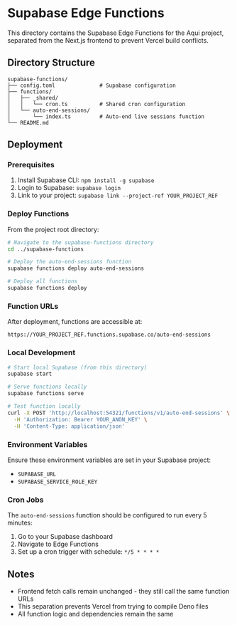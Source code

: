 # Supabase Edge Functions

This directory contains the Supabase Edge Functions for the Aqui project, separated from the Next.js frontend to prevent Vercel build conflicts.

## Directory Structure

```
supabase-functions/
├── config.toml              # Supabase configuration
├── functions/
│   ├── _shared/
│   │   └── cron.ts          # Shared cron configuration
│   └── auto-end-sessions/
│       └── index.ts         # Auto-end live sessions function
└── README.md
```

## Deployment

### Prerequisites

1. Install Supabase CLI: `npm install -g supabase`
2. Login to Supabase: `supabase login`
3. Link to your project: `supabase link --project-ref YOUR_PROJECT_REF`

### Deploy Functions

From the project root directory:

```bash
# Navigate to the supabase-functions directory
cd ../supabase-functions

# Deploy the auto-end-sessions function
supabase functions deploy auto-end-sessions

# Deploy all functions
supabase functions deploy
```

### Function URLs

After deployment, functions are accessible at:
```
https://YOUR_PROJECT_REF.functions.supabase.co/auto-end-sessions
```

### Local Development

```bash
# Start local Supabase (from this directory)
supabase start

# Serve functions locally
supabase functions serve

# Test function locally
curl -X POST 'http://localhost:54321/functions/v1/auto-end-sessions' \
  -H 'Authorization: Bearer YOUR_ANON_KEY' \
  -H 'Content-Type: application/json'
```

### Environment Variables

Ensure these environment variables are set in your Supabase project:
- `SUPABASE_URL`
- `SUPABASE_SERVICE_ROLE_KEY`

### Cron Jobs

The `auto-end-sessions` function should be configured to run every 5 minutes:
1. Go to your Supabase dashboard
2. Navigate to Edge Functions
3. Set up a cron trigger with schedule: `*/5 * * * *`

## Notes

- Frontend fetch calls remain unchanged - they still call the same function URLs
- This separation prevents Vercel from trying to compile Deno files
- All function logic and dependencies remain the same